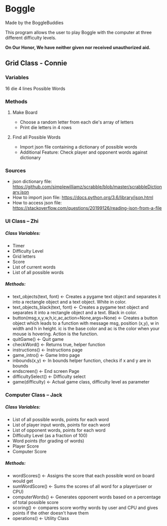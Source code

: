 # Boggle
Made by the BoggleBuddies

This program allows the user to play Boggle with the computer at three different difficulty levels.

**On Our Honor, We have neither given nor received unauthorized aid.**

## Grid Class - Connie

### Variables
16 die
4 lines
Possible Words

### Methods
1. Make Board
	* Choose a random letter from each die's array of letters
	* Print die letters in 4 rows

2. Find all Possible Words
	* Import json file containing a dictionary of possible words
	* Additional Feature: Check player and opponent words against dictionary

### Sources
* json dictionary file: https://github.com/simplewilliamz/scrabble/blob/master/scrabbleDictionary.json
* How to import json file: https://docs.python.org/3.6/library/json.html
* How to access json file: https://stackoverflow.com/questions/20199126/reading-json-from-a-file

### UI Class – Zhi

##### Class Variables:
* Timer
* Difficulty Level
* Grid letters
* Score
* List of current words
* List of all possible words

##### Methods:
* text_objects(text, font) ← Creates a pygame text object and separates it into a rectangle object and a text object. White in color.
* text_objects_black(text, font) ← Creates a pygame text object and separates it into a rectangle object and a text. Black in color.
* button(msg,x,y,w,h,ic,ac,action=None,args=None) ← Creates a button object which leads to a function with message msg, position (x,y), w in width and h in height. ic is the base color and ac is the color when your mouse is hovering. Action is the function.
* quitGame() ← Quit game
* checkWord() ← Returns true, helper function
* instructions() ← Instructions page
* game_intro() ← Game Intro page
* inbounds(x,y) ← In bounds helper function, checks if x and y are in bounds
* endscreen() ← End screen Page
* difficultySelect() ← Difficulty select
* game(difficulty) ← Actual game class, difficulty level as parameter



### Computer Class – Jack

##### Class Variables:
* List of all possible words, points for each word
* List of player input words, points for each word
* List of opponent words, points for each word
* Difficulty Level (as a fraction of 100)
* Word points (for grading of words)
* Player Score
* Computer Score

##### Methods:
* wordScores() ← Assigns the score that each possible word on board would get
* sumWordScore() ← Sums the scores of all word for a player(user or CPU)
* computerWords() ← Generates opponent words based on a percentage of total possible score
* scoring() ← compares score worthy words by user and CPU and gives points if the other doesn't have them
* operations() ← Utility Class
